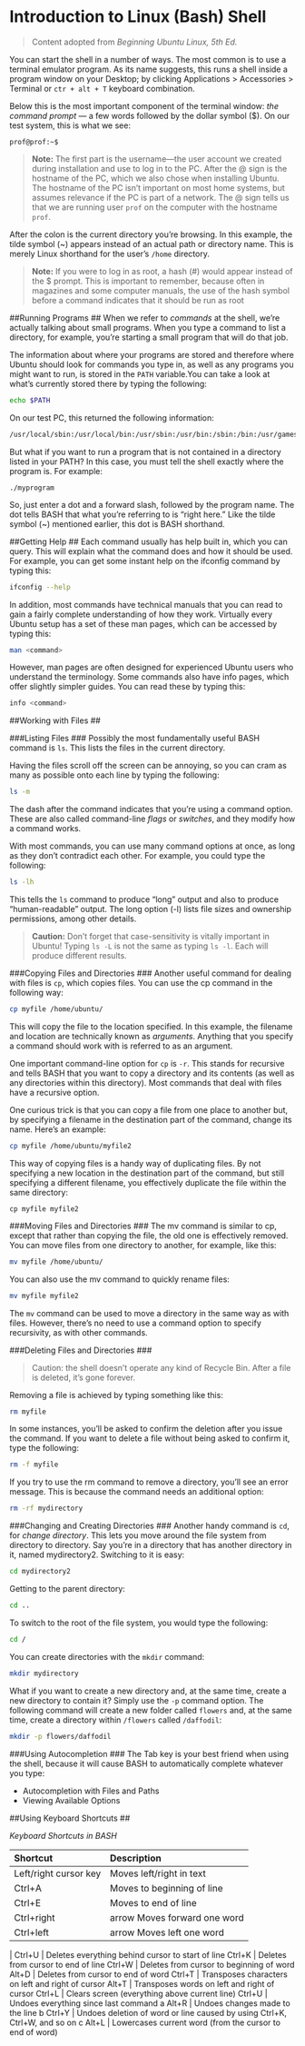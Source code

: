 # Introduction to Linux (Bash) Shell
>Content adopted from *Beginning Ubuntu Linux, 5th Ed.*

You can start the shell in a number of ways. The most common is to use a terminal emulator program. As its name suggests, this runs a shell inside a program window on your Desktop; by clicking Applications > Accessories > Terminal or `ctr + alt + T` keyboard combination.

Below this is the most important component of the terminal window: *the command prompt* — a few words followed by the dollar symbol ($). On our test system, this is what we see:
```
prof@prof:~$
```

>**Note:** The first part is the username—the user account we created during installation and use to log in to the PC. After the @ sign is the hostname of the PC, which we also chose when installing Ubuntu. The hostname of the PC isn’t important on most home systems, but assumes relevance if the PC is part of a network. The @ sign tells us that we are running user `prof` on the computer with the hostname `prof`.

After the colon is the current directory you’re browsing. In this example, the tilde symbol (~) appears instead of an actual path or directory name. This is merely Linux shorthand for the user’s `/home` directory.

>**Note:** If you were to log in as root, a hash (#) would appear instead of the $ prompt. This is important to remember, because often in magazines and some computer manuals, the use of the hash symbol before a command indicates that it should be run as root

##Running Programs ##
When we refer to *commands* at the shell, we’re actually talking about small programs. When you type a command to list a directory, for example, you’re starting a small program that will do that job.

The information about where your programs are stored and therefore where Ubuntu should look for commands you type in, as well as any programs you might want to run, is stored in the `PATH` variable.You can take a look at what’s currently stored there by typing the following:

```bash
echo $PATH
```

On our test PC, this returned the following information:
```bash
/usr/local/sbin:/usr/local/bin:/usr/sbin:/usr/bin:/sbin:/bin:/usr/games:/usr/local/games
```

But what if you want to run a program that is not contained in a directory listed in your PATH? In this case, you must tell the shell exactly where the program is. For example:
```
./myprogram
```
So, just enter a dot and a forward slash, followed by the program name. The dot tells BASH that what you’re referring to is “right here.” Like the tilde symbol (~) mentioned earlier, this dot is BASH
shorthand.

##Getting Help ##
Each command usually has help built in, which you can query. This will explain what the command does and how it should be used. For example, you can get some instant help on the ifconfig command by
typing this:
```bash
ifconfig --help
```
In addition, most commands have technical manuals that you can read to gain a fairly complete understanding of how they work. Virtually every Ubuntu setup has a set of these man pages, which can be accessed by typing this:
```bash
man <command>
```
However, man pages are often designed for experienced Ubuntu users who understand the terminology. Some commands also have info pages, which offer slightly simpler guides. You can read these by typing this:
```bash
info <command>
```

##Working with Files ##

###Listing Files ###
Possibly the most fundamentally useful BASH command is `ls`. This lists the files in the current directory.

Having the files scroll off the screen can be annoying, so you can cram as many as possible onto each line by typing the following:
```bash
ls -m
```

The dash after the command indicates that you’re using a command option. These are also called command-line *flags* or *switches*, and they modify how a command works.

With most commands, you can use many command options at once, as long as they don’t contradict each other. For example, you could type the following:
```bash
ls -lh
```
This tells the `ls` command to produce “long” output and also to produce “human-readable” output. The long option (-l) lists file sizes and ownership permissions, among other details.
>**Caution:** Don’t forget that case-sensitivity is vitally important in Ubuntu! Typing `ls -L` is not the same as typing `ls -l`. Each will produce different results.

###Copying Files and Directories ###
Another useful command for dealing with files is `cp`, which copies files. You can use the cp command in the following way:
```bash
cp myfile /home/ubuntu/
```
This will copy the file to the location specified. In this example, the filename and location are technically known as *arguments*. Anything that you specify a command should work with is referred to
as an argument.

One important command-line option for `cp` is `-r`. This stands for recursive and tells BASH that you want to copy a directory and its contents (as well as any directories within this directory). Most
commands that deal with files have a recursive option.

One curious trick is that you can copy a file from one place to another but, by specifying a filename in the destination part of the command, change its name. Here’s an example:
```bash
cp myfile /home/ubuntu/myfile2
```
This way of copying files is a handy way of duplicating files. By not specifying a new location in the destination part of the command, but still specifying a different filename, you effectively duplicate the file within the same directory:
```
cp myfile myfile2
```

###Moving Files and Directories ###
The mv command is similar to cp, except that rather than copying the file, the old one is effectively removed. You can move files from one directory to another, for example, like this:
```bash
mv myfile /home/ubuntu/
```
You can also use the mv command to quickly rename files:
```bash
mv myfile myfile2
```
The `mv` command can be used to move a directory in the same way as with files. However, there’s no need to use a command option to specify recursivity, as with other commands.

###Deleting Files and Directories ###
>Caution: the shell doesn’t operate any kind of Recycle Bin. After a file is deleted, it’s gone forever.

Removing a file is achieved by typing something like this:
```bash
rm myfile
```
In some instances, you’ll be asked to confirm the deletion after you issue the command. If you want to delete a file without being asked to confirm it, type the following:
```bash
rm -f myfile
```

If you try to use the rm command to remove a directory, you’ll see an error message. This is because the command needs an additional option:
```bash
rm -rf mydirectory
```

###Changing and Creating Directories ###
Another handy command is `cd`, for *change directory*. This lets you move around the file system from directory to directory. Say you’re in a directory that has another directory in it, named mydirectory2. Switching to it is easy:
```bash
cd mydirectory2
```
Getting to the parent directory:
```bash
cd ..
```
To switch to the root of the file system, you would type the following:
```bash
cd /
```

You can create directories with the `mkdir` command:
```bash
mkdir mydirectory
```

What if you want to create a new directory and, at the same time, create a new directory to contain it? Simply use the `-p` command option. The following command will create a new folder called `flowers` and, at the same time, create a directory within `/flowers` called `/daffodil`:
```bash
mkdir -p flowers/daffodil
```

###Using Autocompletion ###
The Tab key is your best friend when using the shell, because it will cause BASH to automatically complete whatever you type:

* Autocompletion with Files and Paths
* Viewing Available Options

##Using Keyboard Shortcuts ##

*Keyboard Shortcuts in BASH*

Shortcut | Description 
:------------------|:-------------------------
Left/right cursor key |Moves left/right in text
Ctrl+A | Moves to beginning of line 
Ctrl+E | Moves to end of line
Ctrl+right | arrow Moves forward one word
Ctrl+left | arrow Moves left one word
 | 
 Ctrl+U | Deletes everything behind cursor to start of line
Ctrl+K | Deletes from cursor to end of line
Ctrl+W | Deletes from cursor to beginning of word
Alt+D | Deletes from cursor to end of word
Ctrl+T | Transposes characters on left and right of cursor
Alt+T | Transposes words on left and right of cursor
Ctrl+L | Clears screen (everything above current line)
Ctrl+U | Undoes everything since last command a
Alt+R | Undoes changes made to the line b
Ctrl+Y | Undoes deletion of word or line caused by using Ctrl+K, Ctrl+W, and so on c
Alt+L | Lowercases current word (from the cursor to end of word)
